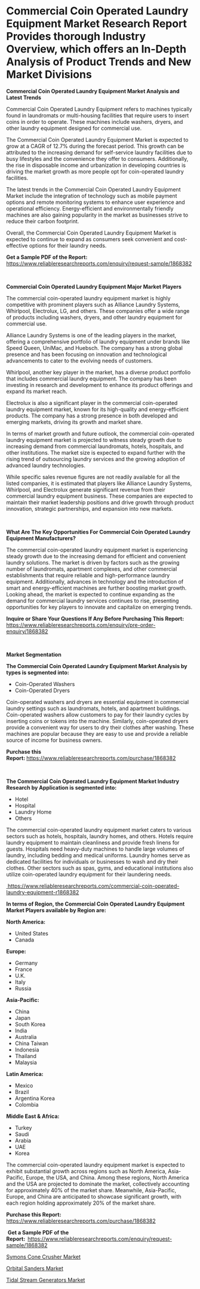 <p><h1>Commercial Coin Operated Laundry Equipment Market Research Report Provides thorough Industry Overview, which offers an In-Depth Analysis of Product Trends and New Market Divisions</h1></p><p><strong>Commercial Coin Operated Laundry Equipment Market Analysis and Latest Trends</strong></p>
<p><p>Commercial Coin Operated Laundry Equipment refers to machines typically found in laundromats or multi-housing facilities that require users to insert coins in order to operate. These machines include washers, dryers, and other laundry equipment designed for commercial use.</p><p>The Commercial Coin Operated Laundry Equipment Market is expected to grow at a CAGR of 12.7% during the forecast period. This growth can be attributed to the increasing demand for self-service laundry facilities due to busy lifestyles and the convenience they offer to consumers. Additionally, the rise in disposable income and urbanization in developing countries is driving the market growth as more people opt for coin-operated laundry facilities.</p><p>The latest trends in the Commercial Coin Operated Laundry Equipment Market include the integration of technology such as mobile payment options and remote monitoring systems to enhance user experience and operational efficiency. Energy-efficient and environmentally friendly machines are also gaining popularity in the market as businesses strive to reduce their carbon footprint.</p><p>Overall, the Commercial Coin Operated Laundry Equipment Market is expected to continue to expand as consumers seek convenient and cost-effective options for their laundry needs.</p></p>
<p><strong>Get a Sample PDF of the Report:&nbsp;</strong> <a href="https://www.reliableresearchreports.com/enquiry/request-sample/1868382">https://www.reliableresearchreports.com/enquiry/request-sample/1868382</a></p>
<p>&nbsp;</p>
<p><strong>Commercial Coin Operated Laundry Equipment Major Market Players</strong></p>
<p><p>The commercial coin-operated laundry equipment market is highly competitive with prominent players such as Alliance Laundry Systems, Whirlpool, Electrolux, LG, and others. These companies offer a wide range of products including washers, dryers, and other laundry equipment for commercial use.</p><p>Alliance Laundry Systems is one of the leading players in the market, offering a comprehensive portfolio of laundry equipment under brands like Speed Queen, UniMac, and Huebsch. The company has a strong global presence and has been focusing on innovation and technological advancements to cater to the evolving needs of customers.</p><p>Whirlpool, another key player in the market, has a diverse product portfolio that includes commercial laundry equipment. The company has been investing in research and development to enhance its product offerings and expand its market reach.</p><p>Electrolux is also a significant player in the commercial coin-operated laundry equipment market, known for its high-quality and energy-efficient products. The company has a strong presence in both developed and emerging markets, driving its growth and market share.</p><p>In terms of market growth and future outlook, the commercial coin-operated laundry equipment market is projected to witness steady growth due to increasing demand from commercial laundromats, hotels, hospitals, and other institutions. The market size is expected to expand further with the rising trend of outsourcing laundry services and the growing adoption of advanced laundry technologies.</p><p>While specific sales revenue figures are not readily available for all the listed companies, it is estimated that players like Alliance Laundry Systems, Whirlpool, and Electrolux generate significant revenue from their commercial laundry equipment business. These companies are expected to maintain their market leadership positions and drive growth through product innovation, strategic partnerships, and expansion into new markets.</p></p>
<p>&nbsp;</p>
<p><strong>What Are The Key Opportunities For Commercial Coin Operated Laundry Equipment Manufacturers?</strong></p>
<p><p>The commercial coin-operated laundry equipment market is experiencing steady growth due to the increasing demand for efficient and convenient laundry solutions. The market is driven by factors such as the growing number of laundromats, apartment complexes, and other commercial establishments that require reliable and high-performance laundry equipment. Additionally, advances in technology and the introduction of smart and energy-efficient machines are further boosting market growth. Looking ahead, the market is expected to continue expanding as the demand for commercial laundry services continues to rise, presenting opportunities for key players to innovate and capitalize on emerging trends.</p></p>
<p><strong>Inquire or Share Your Questions If Any Before Purchasing This Report:</strong> <a href="https://www.reliableresearchreports.com/enquiry/pre-order-enquiry/1868382">https://www.reliableresearchreports.com/enquiry/pre-order-enquiry/1868382</a></p>
<p>&nbsp;</p>
<p><strong>Market Segmentation</strong></p>
<p><strong>The Commercial Coin Operated Laundry Equipment Market Analysis by types is segmented into:</strong></p>
<p><ul><li>Coin-Operated Washers</li><li>Coin-Operated Dryers</li></ul></p>
<p><p>Coin-operated washers and dryers are essential equipment in commercial laundry settings such as laundromats, hotels, and apartment buildings. Coin-operated washers allow customers to pay for their laundry cycles by inserting coins or tokens into the machine. Similarly, coin-operated dryers provide a convenient way for users to dry their clothes after washing. These machines are popular because they are easy to use and provide a reliable source of income for business owners.</p></p>
<p><strong>Purchase this Report:&nbsp;</strong><a href="https://www.reliableresearchreports.com/purchase/1868382">https://www.reliableresearchreports.com/purchase/1868382</a></p>
<p>&nbsp;</p>
<p><strong>The Commercial Coin Operated Laundry Equipment Market Industry Research by Application is segmented into:</strong></p>
<p><ul><li>Hotel</li><li>Hospital</li><li>Laundry Home</li><li>Others</li></ul></p>
<p><p>The commercial coin-operated laundry equipment market caters to various sectors such as hotels, hospitals, laundry homes, and others. Hotels require laundry equipment to maintain cleanliness and provide fresh linens for guests. Hospitals need heavy-duty machines to handle large volumes of laundry, including bedding and medical uniforms. Laundry homes serve as dedicated facilities for individuals or businesses to wash and dry their clothes. Other sectors such as spas, gyms, and educational institutions also utilize coin-operated laundry equipment for their laundering needs.</p></p>
<p><a href="https://www.reliableresearchreports.com/commercial-coin-operated-laundry-equipment-r1868382">&nbsp;https://www.reliableresearchreports.com/commercial-coin-operated-laundry-equipment-r1868382</a></p>
<p><strong>In terms of Region, the Commercial Coin Operated Laundry Equipment Market Players available by Region are:</strong></p>
<p>
    <p> <strong> North America: </strong>
        <ul>
            <li>United States</li>
            <li>Canada</li>
        </ul>
        </p> 
    <p> <strong> Europe: </strong>
        <ul>
            <li>Germany</li>
            <li>France</li>
            <li>U.K.</li>
            <li>Italy</li>
            <li>Russia</li>
        </ul>
        </p> 
    <p> <strong> Asia-Pacific: </strong>
        <ul>
            <li>China</li>
            <li>Japan</li>
            <li>South Korea</li>
            <li>India</li>
            <li>Australia</li>
            <li>China Taiwan</li>
            <li>Indonesia</li>
            <li>Thailand</li>
            <li>Malaysia</li>
        </ul>
        </p> 
    <p> <strong> Latin America: </strong>
        <ul>
            <li>Mexico</li>
            <li>Brazil</li>
            <li>Argentina Korea</li>
            <li>Colombia</li>
        </ul>
        </p> 
    <p> <strong> Middle East & Africa: </strong>
        <ul>
            <li>Turkey</li>
            <li>Saudi</li>
            <li>Arabia</li>
            <li>UAE</li>
            <li>Korea</li>
        </ul>
    </p>
    </p>
<p><p>The commercial coin-operated laundry equipment market is expected to exhibit substantial growth across regions such as North America, Asia-Pacific, Europe, the USA, and China. Among these regions, North America and the USA are projected to dominate the market, collectively accounting for approximately 40% of the market share. Meanwhile, Asia-Pacific, Europe, and China are anticipated to showcase significant growth, with each region holding approximately 20% of the market share.</p></p>
<p><strong>Purchase this Report: </strong><a href="https://www.reliableresearchreports.com/purchase/1868382">https://www.reliableresearchreports.com/purchase/1868382</a></p>
<p>&nbsp;<strong>Get a Sample PDF of the Report:&nbsp;&nbsp;</strong><a href="https://www.reliableresearchreports.com/enquiry/request-sample/1868382">https://www.reliableresearchreports.com/enquiry/request-sample/1868382</a></p>
<p><strong></strong></p>
<p><p><a href="https://github.com/nathandecarvalho/Market-Research-Report-List-2/blob/main/symons-cone-crusher-market.md">Symons Cone Crusher Market</a></p><p><a href="https://github.com/kufem1/Market-Research-Report-List-2/blob/main/orbital-sanders-market.md">Orbital Sanders Market</a></p><p><a href="https://github.com/kosella/Market-Research-Report-List-2/blob/main/tidal-stream-generators-market.md">Tidal Stream Generators Market</a></p></p>